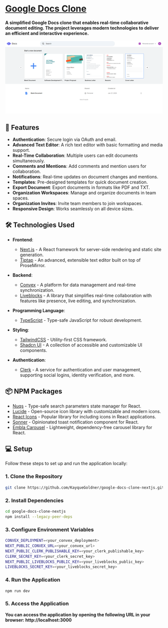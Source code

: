 # [Google Docs Clone](https://google-docs-clone-nextjs-indol.vercel.app/)  

**A simplified Google Docs clone that enables real-time collaborative document editing. The project leverages modern technologies to deliver an efficient and interactive experience.**

![Application Screenshot](/google-docs-clone.png "Application Screenshot")  

## 🚀 Features  

- **Authentication**: Secure login via OAuth and email.  
- **Advanced Text Editor**: A rich text editor with basic formatting and media support.  
- **Real-Time Collaboration**: Multiple users can edit documents simultaneously. 
- **Comments and Mentions**: Add comments and mention users for collaboration.  
- **Notifications**: Real-time updates on document changes and mentions.  
- **Templates**: Pre-designed templates for quick document creation.  
- **Export Document**: Export documents in formats like PDF and TXT.  
- **Organization Workspaces**: Manage and organize documents in team spaces.  
- **Organization Invites**: Invite team members to join workspaces.  
- **Responsive Design**: Works seamlessly on all device sizes.  


## 🛠️ Technologies Used  

- **Frontend**:  
  - [Next.js](https://nextjs.org/) - A React framework for server-side rendering and static site generation.  
  - [Tiptap](https://tiptap.dev/product/editor) - An advanced, extensible text editor built on top of ProseMirror.  

- **Backend**:  
  - [Convex](https://www.convex.dev/) - A platform for data management and real-time synchronization.  
  - [Liveblocks](https://liveblocks.io/) - A library that simplifies real-time collaboration with features like presence, live editing, and synchronization.  

- **Programming Language**:  
  - [TypeScript](https://www.typescriptlang.org/) - Type-safe JavaScript for robust development.  

- **Styling**:  
  - [TailwindCSS](https://tailwindcss.com/) - Utility-first CSS framework.  
  - [Shadcn UI](https://ui.shadcn.com/) - A collection of accessible and customizable UI components.  

- **Authentication**:  
  - [Clerk](https://clerk.com/) - A service for authentication and user management, supporting social logins, identity verification, and more.  

## 📦 NPM Packages  

- [Nuqs](https://nuqs.47ng.com/) - Type-safe search parameters state manager for React.  
- [Lucide](https://lucide.dev/) - Open-source icon library with customizable and modern icons.  
- [React Icons](https://react-icons.github.io/react-icons/) - Popular library for including icons in React applications.  
- [Sonner](https://sonner.emilkowal.ski/) - Opinionated toast notification component for React.  
- [Embla Carousel](https://www.embla-carousel.com/get-started/react/) - Lightweight, dependency-free carousel library for React.  


## 💻 Setup

Follow these steps to set up and run the application locally:

### 1. Clone the Repository

```bash
git clone https://github.com/KayqueGoldner/google-docs-clone-nextjs.git
```

### 2. Install Dependencies

```bash
cd google-docs-clone-nextjs
npm install --legacy-peer-deps
```

### 3. Configure Environment Variables

```bash
CONVEX_DEPLOYMENT=<your_convex_deployment>
NEXT_PUBLIC_CONVEX_URL=<your_convex_url>
NEXT_PUBLIC_CLERK_PUBLISHABLE_KEY=<your_clerk_publishable_key>
CLERK_SECRET_KEY=<your_clerk_secret_key>
NEXT_PUBLIC_LIVEBLOCKS_PUBLIC_KEY=<your_liveblocks_public_key>
LIVEBLOCKS_SECRET_KEY=<your_liveblocks_secret_key>
```

### 4. Run the Application

```bash
npm run dev
```

### 5. Access the Application

**You can access the application by opening the following URL in your browser:
http://localhost:3000**